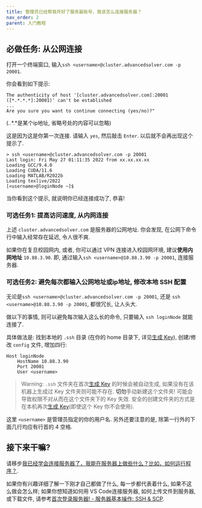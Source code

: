 ```yaml
---
title: 管理员已经帮我开好了服务器账号，我该怎么连接服务器？
nav_order: 2
parent: 入门教程
---
```


## 必做任务: 从公网连接

打开一个终端窗口, 输入`ssh <username>@cluster.advancedsolver.com -p 20001`.

你会看到如下提示:
```text
The authenticity of host '[cluster.advancedsolver.com]:20001 ([*.*.*.*]:20001)' can't be established
...
Are you sure you want to continue connecting (yes/no)?"
```
(*.*.*.*是某个ip地址, 省略号处的内容可以忽略)

这是因为这是你第一次连接. 请输入 `yes`, 然后敲击 `Enter`. 以后就不会再出现这个提示了.

```text
> ssh <username>@cluster.advancedsolver.com -p 20001
Last login: Fri May 27 01:11:35 2022 from xx.xx.xx.xx
Loading GCC/9.4.0
Loading CUDA/11.6
Loading MATLAB/R2022b
Loading texlive/2022
[<username>@loginNode ~]$
 ```

当你看到这个提示, 就说明你已经连接成功了, 恭喜!

### 可选任务1: 提高访问速度, 从内网连接

上述 `cluster.advancedsolver.com` 是服务器的公网地址. 你会发现, 在公网下命令行中输入经常存在延迟, 令人很不爽.

如果你在复旦校园网内, 或者, 你可以通过 VPN 连接进入校园网环境, 建议**使用内网地址** `10.88.3.90`. 即, 通过输入`ssh <username>@10.88.3.90 -p 20001`, 连接服务器.

### 可选任务2: 避免每次都输入公网地址或ip地址, 修改本地 SSH 配置

无论是`ssh <username>@cluster.advancedsolver.com -p 20001`, 还是 `ssh <username>@10.88.3.90 -p 20001`, 都很冗长, 让人头大.

做以下的事情, 则可以避免每次输入这么长的命令, 只要输入 `ssh loginNode` 就能连接了.

具体做法是: 找到本地的 `.ssh` 目录 (在你的 home 目录下, 详见[生成 Key](new-user/i-have-no-account.md)), 创建/修改 `config` 文件, 增加四行:

``` text
Host loginNode
    HostName 10.88.3.90
    Port 20001
    User <username>
```

> Warning: `.ssh` 文件夹在首次[生成 Key](new-user/i-have-no-account.md) 的时候会被自动生成, 如果没有在该机器上生成过 Key 文件夹则可能不存在. **切勿**手动新建这个文件夹! 可能会导致权限不对从而在这个文件夹下的 Key 失效. 安全的创建文件夹的方式是在本机再次[生成 Key](new-user/i-have-no-account.md)(即使这个 Key 你不会使用).

这里 `<username>` 是管理员指定的你的用户名. 另外还要注意的是, 除第一行外的下面几行均应有行首的 4 空格.

## 接下来干嘛?

请移步[我已经学会连接服务器了，我能在服务器上做些什么？比如，如何运行程序？](how-can-i-run-program.md).

如果你有兴趣详细了解一下刚才自己都做了什么, 每一步都代表着什么, 如果不这么做会怎么样; 如果你想知道如何用 VS Code连接服务器, 如何上传文件到服务器, 或下载文件, 请参考[首次登录服务器! - 服务器基本操作: SSH & SCP](../connect-to-server.md).

